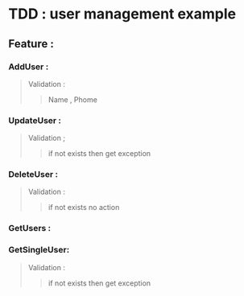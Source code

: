 # TDD : user management example
## Feature : 
  ### AddUser : 
  > Validation :
> > Name , Phome
### UpdateUser : 
  > Validation ;
> > if not exists then get exception
### DeleteUser : 
>Validation :
>> if not exists no action
### GetUsers : 
### GetSingleUser:
>Validation :
>> if not exists then get exception
